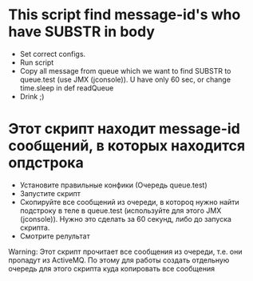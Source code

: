 # This script find message-id's who have SUBSTR in body

- Set correct configs. 
- Run script
- Copy all message from queue which we want to find SUBSTR to queue.test (use JMX (jconsole)). U have only 60 sec, or change time.sleep in def readQueue
- Drink ;)

# Этот скрипт находит message-id сообщений, в которых находится опдстрока

- Установите правильные конфики (Очередь queue.test)
- Запустите скрипт
- Скопируйте все сообщений из очереди, в котороq нужно найти подстроку в теле в queue.test (используйте для этого JMX (jconsole)). Нужно это сделать за 60 секунд, либо до запуска скрипта.
- Смотрите релультат

Warning: Этот скрипт прочитает все сообщения из очереди, т.е. они пропадут из ActiveMQ. По этому для работы создать отдельную очередь для этого скрипта куда копировать все сообщения
